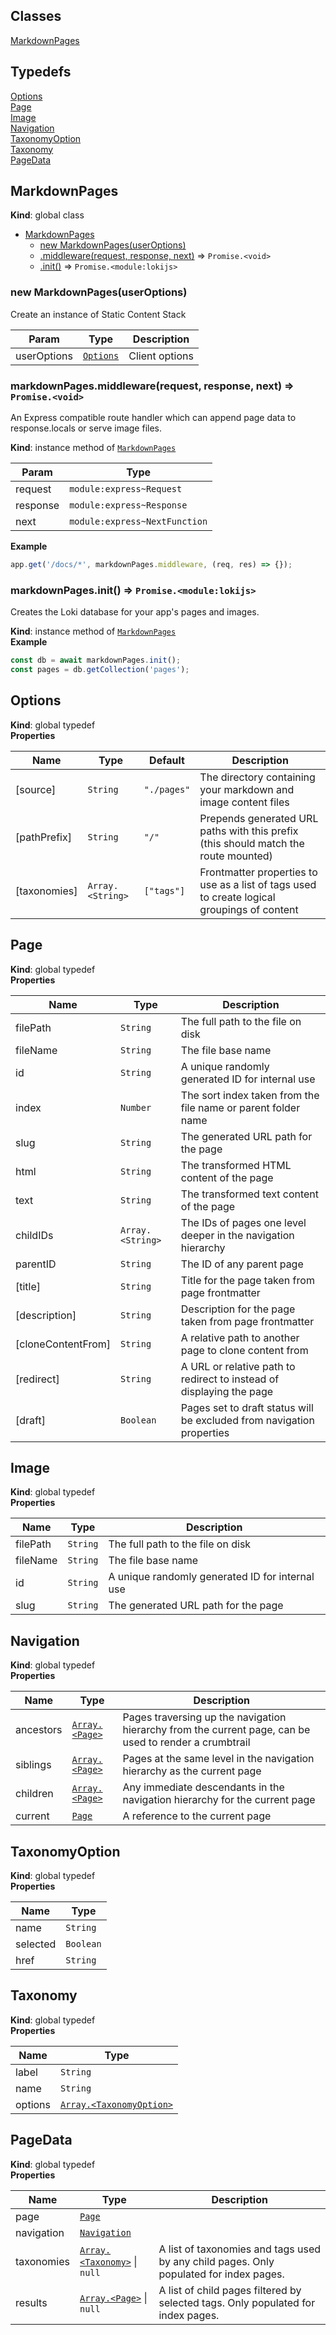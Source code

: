 ## Classes

<dl>
<dt><a href="#MarkdownPages">MarkdownPages</a></dt>
<dd></dd>
</dl>

## Typedefs

<dl>
<dt><a href="#Options">Options</a></dt>
<dd></dd>
<dt><a href="#Page">Page</a></dt>
<dd></dd>
<dt><a href="#Image">Image</a></dt>
<dd></dd>
<dt><a href="#Navigation">Navigation</a></dt>
<dd></dd>
<dt><a href="#TaxonomyOption">TaxonomyOption</a></dt>
<dd></dd>
<dt><a href="#Taxonomy">Taxonomy</a></dt>
<dd></dd>
<dt><a href="#PageData">PageData</a></dt>
<dd></dd>
</dl>

<a name="MarkdownPages"></a>

## MarkdownPages

**Kind**: global class

-   [MarkdownPages](#MarkdownPages)
    -   [new MarkdownPages(userOptions)](#new_MarkdownPages_new)
    -   [.middleware(request, response, next)](#MarkdownPages+middleware) ⇒ <code>Promise.&lt;void&gt;</code>
    -   [.init()](#MarkdownPages+init) ⇒ <code>Promise.&lt;module:lokijs&gt;</code>

<a name="new_MarkdownPages_new"></a>

### new MarkdownPages(userOptions)

Create an instance of Static Content Stack

| Param       | Type                             | Description    |
| ----------- | -------------------------------- | -------------- |
| userOptions | [<code>Options</code>](#Options) | Client options |

<a name="MarkdownPages+middleware"></a>

### markdownPages.middleware(request, response, next) ⇒ <code>Promise.&lt;void&gt;</code>

An Express compatible route handler which can append page data to
response.locals or serve image files.

**Kind**: instance method of [<code>MarkdownPages</code>](#MarkdownPages)

| Param    | Type                                     |
| -------- | ---------------------------------------- |
| request  | <code>module:express~Request</code>      |
| response | <code>module:express~Response</code>     |
| next     | <code>module:express~NextFunction</code> |

**Example**

```js
app.get('/docs/*', markdownPages.middleware, (req, res) => {});
```

<a name="MarkdownPages+init"></a>

### markdownPages.init() ⇒ <code>Promise.&lt;module:lokijs&gt;</code>

Creates the Loki database for your app's pages and images.

**Kind**: instance method of [<code>MarkdownPages</code>](#MarkdownPages)  
**Example**

```js
const db = await markdownPages.init();
const pages = db.getCollection('pages');
```

<a name="Options"></a>

## Options

**Kind**: global typedef  
**Properties**

| Name         | Type                              | Default                          | Description                                                                                 |
| ------------ | --------------------------------- | -------------------------------- | ------------------------------------------------------------------------------------------- |
| [source]     | <code>String</code>               | <code>&quot;./pages&quot;</code> | The directory containing your markdown and image content files                              |
| [pathPrefix] | <code>String</code>               | <code>&quot;/&quot;</code>       | Prepends generated URL paths with this prefix (this should match the route mounted)         |
| [taxonomies] | <code>Array.&lt;String&gt;</code> | <code>[&quot;tags&quot;]</code>  | Frontmatter properties to use as a list of tags used to create logical groupings of content |

<a name="Page"></a>

## Page

**Kind**: global typedef  
**Properties**

| Name               | Type                              | Description                                                           |
| ------------------ | --------------------------------- | --------------------------------------------------------------------- |
| filePath           | <code>String</code>               | The full path to the file on disk                                     |
| fileName           | <code>String</code>               | The file base name                                                    |
| id                 | <code>String</code>               | A unique randomly generated ID for internal use                       |
| index              | <code>Number</code>               | The sort index taken from the file name or parent folder name         |
| slug               | <code>String</code>               | The generated URL path for the page                                   |
| html               | <code>String</code>               | The transformed HTML content of the page                              |
| text               | <code>String</code>               | The transformed text content of the page                              |
| childIDs           | <code>Array.&lt;String&gt;</code> | The IDs of pages one level deeper in the navigation hierarchy         |
| parentID           | <code>String</code>               | The ID of any parent page                                             |
| [title]            | <code>String</code>               | Title for the page taken from page frontmatter                        |
| [description]      | <code>String</code>               | Description for the page taken from page frontmatter                  |
| [cloneContentFrom] | <code>String</code>               | A relative path to another page to clone content from                 |
| [redirect]         | <code>String</code>               | A URL or relative path to redirect to instead of displaying the page  |
| [draft]            | <code>Boolean</code>              | Pages set to draft status will be excluded from navigation properties |

<a name="Image"></a>

## Image

**Kind**: global typedef  
**Properties**

| Name     | Type                | Description                                     |
| -------- | ------------------- | ----------------------------------------------- |
| filePath | <code>String</code> | The full path to the file on disk               |
| fileName | <code>String</code> | The file base name                              |
| id       | <code>String</code> | A unique randomly generated ID for internal use |
| slug     | <code>String</code> | The generated URL path for the page             |

<a name="Navigation"></a>

## Navigation

**Kind**: global typedef  
**Properties**

| Name      | Type                                     | Description                                                                                            |
| --------- | ---------------------------------------- | ------------------------------------------------------------------------------------------------------ |
| ancestors | [<code>Array.&lt;Page&gt;</code>](#Page) | Pages traversing up the navigation hierarchy from the current page, can be used to render a crumbtrail |
| siblings  | [<code>Array.&lt;Page&gt;</code>](#Page) | Pages at the same level in the navigation hierarchy as the current page                                |
| children  | [<code>Array.&lt;Page&gt;</code>](#Page) | Any immediate descendants in the navigation hierarchy for the current page                             |
| current   | [<code>Page</code>](#Page)               | A reference to the current page                                                                        |

<a name="TaxonomyOption"></a>

## TaxonomyOption

**Kind**: global typedef  
**Properties**

| Name     | Type                 |
| -------- | -------------------- |
| name     | <code>String</code>  |
| selected | <code>Boolean</code> |
| href     | <code>String</code>  |

<a name="Taxonomy"></a>

## Taxonomy

**Kind**: global typedef  
**Properties**

| Name    | Type                                                         |
| ------- | ------------------------------------------------------------ |
| label   | <code>String</code>                                          |
| name    | <code>String</code>                                          |
| options | [<code>Array.&lt;TaxonomyOption&gt;</code>](#TaxonomyOption) |

<a name="PageData"></a>

## PageData

**Kind**: global typedef  
**Properties**

| Name       | Type                                                                  | Description                                                                            |
| ---------- | --------------------------------------------------------------------- | -------------------------------------------------------------------------------------- |
| page       | [<code>Page</code>](#Page)                                            |                                                                                        |
| navigation | [<code>Navigation</code>](#Navigation)                                |                                                                                        |
| taxonomies | [<code>Array.&lt;Taxonomy&gt;</code>](#Taxonomy) \| <code>null</code> | A list of taxonomies and tags used by any child pages. Only populated for index pages. |
| results    | [<code>Array.&lt;Page&gt;</code>](#Page) \| <code>null</code>         | A list of child pages filtered by selected tags. Only populated for index pages.       |

